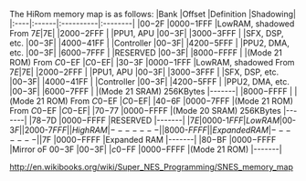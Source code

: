 The HiRom memory map is as follows:
|Bank	|Offset	|Definition	|Shadowing|
|:----|:------|:----------|:--------|
|$00-$2F	|$0000-$1FFF	|LowRAM, shadowed From $7E	|$7E|
|$2000-$2FFF	| |PPU1, APU	|$00-$3F|
|$3000-$3FFF	| |SFX, DSP, etc.	|$00-$3F|
|$4000-$41FF	| |Controller	|$00-$3F|
|$4200-$5FFF	| |PPU2, DMA, etc.	|$00-$3F|
|$6000-$7FFF	| |RESERVED	|$00-$3F|
|$8000-$FFFF	| |(Mode 21 ROM) From $C0-$EF	$|C0-$EF|
|$30-$3F	|$0000-$1FFF	|LowRAM, shadowed From $7E	|$7E|
|$2000-$2FFF	| |PPU1, APU	|$00-$3F|
|$3000-$3FFF	| |SFX, DSP, etc.	|$00-$3F|
|$4000-$41FF	| |Controller	|$00-$3F|
|$4200-$5FFF	| |PPU2, DMA, etc.	|$00-$3F|
|$6000-$7FFF	| |(Mode 21 SRAM) 256KBytes	|-------|
|$8000-$FFFF	| |(Mode 21 ROM) From $C0-$EF	|$C0-$EF|
|$40-$6F	|$0000-$7FFF	|(Mode 21 ROM) From $C0-$EF	|$C0-$EF|
|$70-$77	|$0000-$FFFF	|(Mode 20 SRAM) 256KBytes	|-------|
|$78-$7D	|$0000-$FFFF	|RESERVED	|-------|
|$7E	|$0000-$1FFF	|LowRAM	|$00-$3F|
|$2000-$7FFF	| |HighRAM	|-------|
|$8000-$FFFF	| |Expanded RAM	|-------|
|$7F	|$0000-$FFFF	|Expanded RAM	|-------|
|$80-$BF	|$0000-$FFFF	|Mirror oF $00-$3F	|$00-$3F|
|$c0-$FF	|$0000-$FFFF	|(Mode 21 ROM)	|-------|

http://en.wikibooks.org/wiki/Super_NES_Programming/SNES_memory_map
